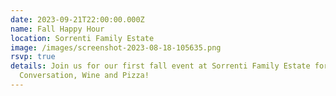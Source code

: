 ```yaml
---
date: 2023-09-21T22:00:00.000Z
name: Fall Happy Hour
location: Sorrenti Family Estate
image: /images/screenshot-2023-08-18-105635.png
rsvp: true
details: J﻿oin us for our first fall event at Sorrenti Family Estate for some
  Conversation, Wine and Pizza!
---
```

